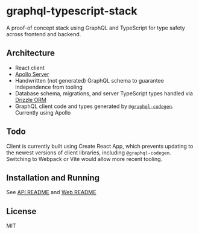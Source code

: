 # graphql-typescript-stack

A proof-of concept stack using GraphQL and TypeScript for type safety across frontend and backend.

## Architecture

- React client
- [Apollo Server](https://www.apollographql.com/docs/apollo-server/)
- Handwritten (not generated) GraphQL schema to guarantee independence from tooling
- Database schema, migrations, and server TypeScript types handled via [Drizzle ORM](https://orm.drizzle.team/)
- GraphQL client code and types generated by [`@graphql-codegen`](https://the-guild.dev/graphql/codegen/docs/guides/react-vue). Currently using Apollo

## Todo

Client is currently built using Create React App, which prevents updating to the newest versions of client libraries, including `@graphql-codegen`. Switching to Webpack or Vite would allow more recent tooling.

## Installation and Running

See [API README](./api/README.md) and [Web README](./web/README.md)

## License

MIT

